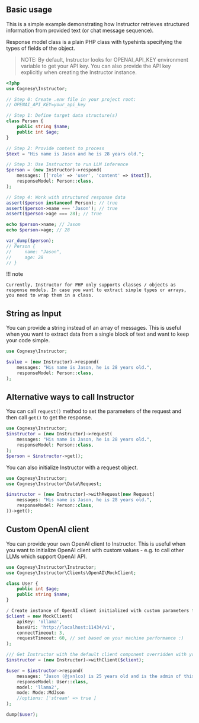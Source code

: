 ## Basic usage

This is a simple example demonstrating how Instructor retrieves structured information from provided text (or chat message sequence).

Response model class is a plain PHP class with typehints specifying the types of fields of the object.

> NOTE: By default, Instructor looks for OPENAI_API_KEY environment variable to get
> your API key. You can also provide the API key explicitly when creating the
> Instructor instance.

```php
<?php
use Cognesy\Instructor;

// Step 0: Create .env file in your project root:
// OPENAI_API_KEY=your_api_key

// Step 1: Define target data structure(s)
class Person {
    public string $name;
    public int $age;
}

// Step 2: Provide content to process
$text = "His name is Jason and he is 28 years old.";

// Step 3: Use Instructor to run LLM inference
$person = (new Instructor)->respond(
    messages: [['role' => 'user', 'content' => $text]],
    responseModel: Person::class,
);

// Step 4: Work with structured response data
assert($person instanceof Person); // true
assert($person->name === 'Jason'); // true
assert($person->age === 28); // true

echo $person->name; // Jason
echo $person->age; // 28

var_dump($person);
// Person {
//     name: "Jason",
//     age: 28
// }    
```

!!! note

    Currently, Instructor for PHP only supports classes / objects as response models. In case you want to extract simple types or arrays, you need to wrap them in a class.



## String as Input

You can provide a string instead of an array of messages. This is useful when you want to extract data from a single block of text and want to keep your code simple.

```php
use Cognesy\Instructor;

$value = (new Instructor)->respond(
    messages: "His name is Jason, he is 28 years old.",
    responseModel: Person::class,
);
```


## Alternative ways to call Instructor

You can call `request()` method to set the parameters of the request and then call `get()` to get the response.

```php
use Cognesy\Instructor;
$instructor = (new Instructor)->request(
    messages: "His name is Jason, he is 28 years old.",
    responseModel: Person::class,
);
$person = $instructor->get();
```

You can also initialize Instructor with a request object.

```php
use Cognesy\Instructor;
use Cognesy\Instructor\Data\Request;

$instructor = (new Instructor)->withRequest(new Request(
    messages: "His name is Jason, he is 28 years old.",
    responseModel: Person::class,
))->get();
```

## Custom OpenAI client

You can provide your own OpenAI client to Instructor. This is useful when you want to initialize OpenAI client with custom values - e.g. to call other LLMs which support OpenAI API.

```php
use Cognesy\Instructor\Instructor;
use Cognesy\Instructor\Clients\OpenAI\MockClient;

class User {
    public int $age;
    public string $name;
}

/ Create instance of OpenAI client initialized with custom parameters for Ollama
$client = new MockClient(
    apiKey: 'ollama',
    baseUri: 'http://localhost:11434/v1',
    connectTimeout: 3,
    requestTimeout: 60, // set based on your machine performance :)
);

/// Get Instructor with the default client component overridden with your own
$instructor = (new Instructor)->withClient($client);

$user = $instructor->respond(
    messages: "Jason (@jxnlco) is 25 years old and is the admin of this project. He likes playing football and reading books.",
    responseModel: User::class,
    model: 'llama2',
    mode: Mode::MdJson
    //options: ['stream' => true ]
);

dump($user);
```
